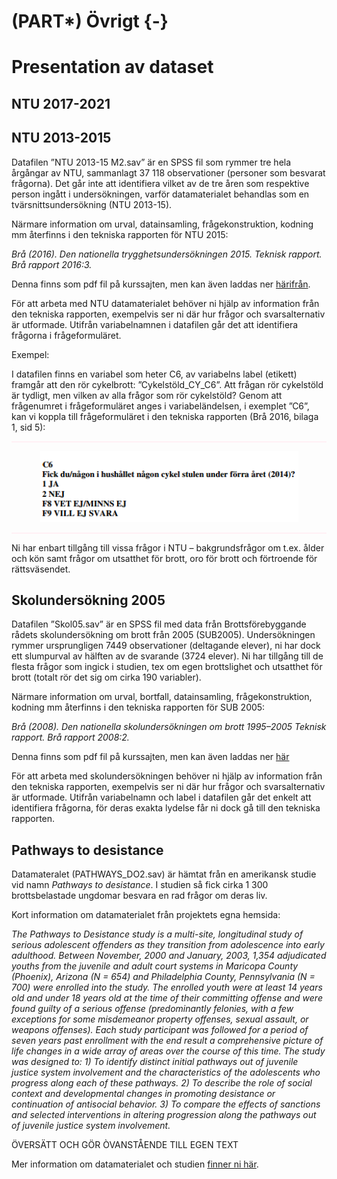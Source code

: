 # (PART\*) Övrigt  {-}

# Presentation av dataset

## NTU 2017-2021

## NTU 2013-2015

Datafilen ”NTU 2013-15 M2.sav” är en SPSS fil som rymmer tre hela årgångar av NTU,
sammanlagt 37 118 observationer (personer som besvarat frågorna). Det går inte att identifiera
vilket av de tre åren som respektive person ingått i undersökningen, varför datamaterialet
behandlas som en tvärsnittsundersökning (NTU 2013-15).

Närmare information om urval, datainsamling, frågekonstruktion, kodning mm återfinns i den
tekniska rapporten för NTU 2015:

<i>Brå (2016). Den nationella trygghetsundersökningen 2015. Teknisk rapport. Brå
rapport 2016:3.</i>

Denna finns som pdf fil på kurssajten, men kan även laddas ner <a href="https://www.bra.se/download/18.779f51ff14b83989644245/1424427050948/2015_4_NTU_teknisk_ra
pport.pdf">härifrån</a>.

För att arbeta med NTU datamaterialet behöver ni hjälp av information från den tekniska
rapporten, exempelvis ser ni där hur frågor och svarsalternativ är utformade.
Utifrån variabelnamnen i datafilen går det att identifiera frågorna i frågeformuläret.

Exempel:

I datafilen finns en variabel som heter C6, av variabelns label (etikett) framgår att den rör
cykelbrott: ”Cykelstöld_CY_C6”. Att frågan rör cykelstöld är tydligt, men vilken av alla frågor
som rör cykelstöld? Genom att frågenumret i frågeformuläret anges i variabeländelsen, i
exemplet ”C6”, kan vi koppla till frågeformuläret i den tekniska rapporten (Brå 2016, bilaga 1,
sid 5):

<hr style="height:2px;border-width:0;color:gray;background-color:LavenderBlush">

<center><img src="images/ntu_2013.png"/></center>

<hr style="height:2px;border-width:0;color:gray;background-color:LavenderBlush">


Ni har enbart tillgång till vissa frågor i NTU – bakgrundsfrågor om t.ex. ålder och kön samt
frågor om utsatthet för brott, oro för brott och förtroende för rättsväsendet.

## Skolundersökning 2005

Datafilen ”Skol05.sav” är en SPSS fil med data från Brottsförebyggande rådets
skolundersökning om brott från 2005 (SUB2005). Undersökningen rymmer ursprungligen 7449
observationer (deltagande elever), ni har dock ett slumpurval av hälften av de svarande (3724
elever). Ni har tillgång till de flesta frågor som ingick i studien, tex om egen brottslighet och
utsatthet för brott (totalt rör det sig om cirka 190 variabler).

Närmare information om urval, bortfall, datainsamling, frågekonstruktion, kodning mm återfinns
i den tekniska rapporten för SUB 2005:

<i>Brå (2008). Den nationella skolundersökningen om brott 1995–2005 Teknisk
rapport. Brå rapport 2008:2.</i>

Denna finns som pdf fil på kurssajten, men kan även laddas ner <a href="https://www.bra.se/download/18.cba82f7130f475a2f180006495/1371914721887/2008_2_nationella_s
kolundersokningen.pdf">här</a>

För att arbeta med skolundersökningen behöver ni hjälp av information från den tekniska
rapporten, exempelvis ser ni där hur frågor och svarsalternativ är utformade. Utifrån variabelnamn och label i datafilen går det enkelt att identifiera frågorna, för deras exakta
lydelse får ni dock gå till den tekniska rapporten.

## Pathways to desistance
Datamateralet (PATHWAYS_DO2.sav) är hämtat från en amerikansk studie vid namn <i>Pathways to desistance</i>. I studien så fick cirka 1 300 brottsbelastade ungdomar besvara en rad frågor om deras liv.

Kort information om datamaterialet från projektets egna hemsida: 

<i>The Pathways to Desistance study is a multi-site, longitudinal study of serious adolescent offenders as they transition from adolescence into early adulthood. Between November, 2000 and January, 2003, 1,354 adjudicated youths from the juvenile and adult court systems in Maricopa County (Phoenix), Arizona (N = 654) and Philadelphia County, Pennsylvania (N = 700) were enrolled into the study. The enrolled youth were at least 14 years old and under 18 years old at the time of their committing offense and were found guilty of a serious offense (predominantly felonies, with a few exceptions for some misdemeanor property offenses, sexual assault, or weapons offenses). Each study participant was followed for a period of seven years past enrollment with the end result a comprehensive picture of life changes in a wide array of areas over the course of this time. The study was designed to: 1) To identify distinct initial pathways out of juvenile justice system involvement and the characteristics of the adolescents who progress along each of these pathways. 2) To describe the role of social context and developmental changes in promoting desistance or continuation of antisocial behavior. 3) To compare the effects of sanctions and selected interventions in altering progression along the pathways out of juvenile justice system involvement.</i>

ÖVERSÄTT OCH GÖR ÒVANSTÅENDE TILL EGEN TEXT

Mer information om datamaterialet och studien <a href="https://www.pathwaysstudy.pitt.edu">finner ni här</a>.
